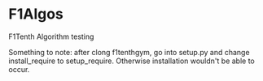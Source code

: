 # F1Algos
F1Tenth Algorithm testing

Something to note: after clong f1tenthgym, go into setup.py and change install_require to setup_require. Otherwise installation wouldn't be able to occur. 
